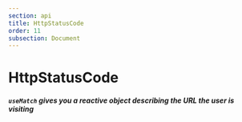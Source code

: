 ```yaml
---
section: api
title: HttpStatusCode
order: 11
subsection: Document
---
```


# HttpStatusCode

##### `useMatch` gives you a reactive object describing the URL the user is visiting
